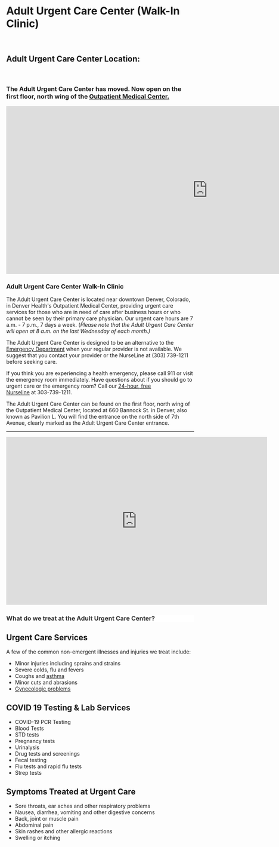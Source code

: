 
<h1>Adult Urgent Care Center (Walk-In Clinic)</h1>

<figure class="image-snippet right">
<div>&nbsp;                      </div>
</figure>
<h2>Adult Urgent Care Center Location:</h2>
<br />
<h3>The Adult Urgent Care Center has moved. Now open on the first floor, north wing of the <a href="~/link.aspx?_id=FEF39CAE00B9434BB1C26A8F31595F39&amp;_z=z"><span style="text-decoration: underline;">Outpatient Medical Center</span>.</a></h3>

<!-- google maps iframe !-->
<iframe title="Adult Urgent Care Center map" src="https://www.google.com/maps/embed?pb=!1m18!1m12!1m3!1d3068.567802835284!2d-104.99223378462493!3d39.726894679451284!2m3!1f0!2f0!3f0!3m2!1i1024!2i768!4f13.1!3m3!1m2!1s0x876c7f029be0d1af%3A0xfd437c24dd5678e0!2sDenver%20Health%20Outpatient%20Center%20Pavilion%20L!5e0!3m2!1sen!2sus!4v1651003162903!5m2!1sen!2sus" width="1080px" height="450px" style="border:0;" loading="lazy" referrerpolicy="no-referrer-when-downgrade"></iframe>

<h3>Adult Urgent Care Center Walk-In Clinic&nbsp;</h3>
<p>The Adult Urgent Care Center is located near downtown Denver, Colorado, in Denver Health's Outpatient Medical Center, providing urgent care services for those who are in need of care after business hours or who cannot be seen by their primary care physician. Our urgent care hours are 7 a.m. - 7 p.m., 7 days a week. (<em>Please note that the Adult Urgent Care Center will open at 8 a.m. on the last Wednesday of each month.)</em></p>

<p>The Adult Urgent Care Center is designed to be an alternative to the <a href="~/link.aspx?_id=DA658A06BF1941C1BFF30B22E5AF700E&amp;_z=z"><span style="text-decoration: underline;">Emergency Department</span></a>&nbsp;when your regular provider is not available. We suggest that you contact your provider or the NurseLine at (303) 739-1211 before seeking care.</p>

<p>If you think you are experiencing a health emergency, please call 911 or visit the emergency room immediately. Have questions about if you should go to urgent care or the emergency room? Call our&nbsp;<a rel="noopener noreferrer" href="https://www.denverhealth.org/patients-visitors/nurseline" target="_blank"><span style="text-decoration: underline;">24-hour, free Nurseline</span></a>&nbsp;at&nbsp;303-739-1211.</p>

<p>The Adult Urgent Care Center can be found on the first floor, north wing of the Outpatient Medical Center, located at 660 Bannock St. in Denver, also known as Pavilion L. You will find the entrance on the north side of 7th Avenue, clearly marked as the Adult Urgent Care Center entrance.&nbsp;&nbsp;</p>

<hr />
<!-- Video visit carousel iframe !-->
<div style="text-align: center;"><iframe src="https://e.infogram.com/54e8e34e-2a3b-4386-9ce4-460d17653144?src=embed" title="Copy: Video visits - Spanish" width="700" height="450" scrolling="no" frameborder="0" style="border:none;" allowfullscreen="allowfullscreen"></iframe> </div>
<br />

<h3 style="color: #333333; background-color: #ffffff; margin: 0.5em 0px 0.2em; padding: 0px; border: 0px;">What do we treat at the Adult Urgent Care Center?</h3>
<!-- Accordion section !-->

<!-- Item 1 !-->
<h2>Urgent Care Services</h2>

<p>A few of the common non-emergent illnesses and injuries we treat include:</p>
<ul>
    <li>Minor injuries including sprains and strains&nbsp;</li>
    <li>Severe colds, flu and fevers</li>
    <li>Coughs and <a href="~/link.aspx?_id=3772753BB69F4C1E8BF0B70C7D2C06F8&amp;_z=z"><span style="text-decoration: underline;">asthma</span></a></li>
    <li>Minor cuts and abrasions</li>
    <li><a href="~/link.aspx?_id=10DFCD59BCC2474A9BE30D7D92FC5C3E&amp;_z=z"><span style="text-decoration: underline;">Gynecologic problems</span></a></li>
</ul>

<!-- Item 2 !-->
<h2>COVID 19 Testing & Lab Services</h2>
<ul>
    <li>COVID-19 PCR Testing</li>
    <li>Blood Tests</li>
    <li>STD tests</li>
    <li>Pregnancy tests</li>
    <li>Urinalysis</li>
    <li>Drug tests and screenings</li>
    <li>Fecal testing</li>
    <li>Flu tests and rapid flu tests</li>
    <li>Strep tests
    </li>
</ul>

<!-- Item 3 !-->
<h2>Symptoms Treated at Urgent Care</h2>
<ul>
    <li>Sore throats, ear aches and other respiratory problems</li>
    <li>Nausea, diarrhea, vomiting and other digestive concerns</li>
    <li>Back, joint or muscle pain</li>
    <li>Abdominal pain</li>
    <li>Skin rashes and other allergic reactions</li>
    <li>Swelling or itching</li>
</ul>
